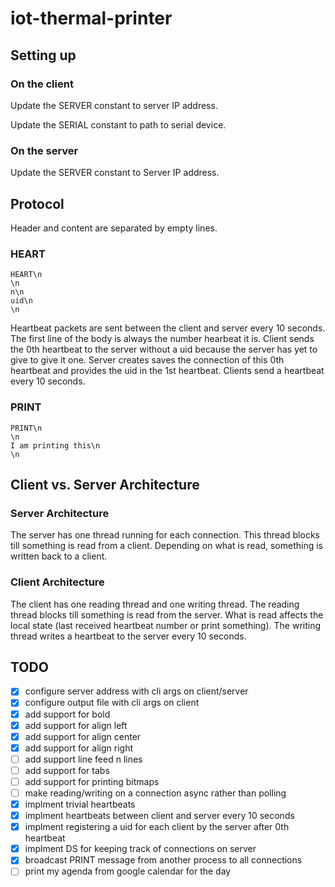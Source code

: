 # iot-thermal-printer

## Setting up

### On the client

Update the SERVER constant to server IP address.

Update the SERIAL constant to path to serial device.

### On the server

Update the SERVER constant to Server IP address.

## Protocol

Header and content are separated by empty lines.

### HEART

```
HEART\n
\n
n\n
uid\n
\n
```

Heartbeat packets are sent between the client and server every 10 seconds.
The first line of the body is always the number hearbeat it is.
Client sends the 0th heartbeat to the server without a uid because the server has yet to give to give it one.
Server creates saves the connection of this 0th heartbeat and provides the uid in the 1st heartbeat.
Clients send a heartbeat every 10 seconds.

### PRINT

```
PRINT\n
\n
I am printing this\n
\n
```

## Client vs. Server Architecture

### Server Architecture

The server has one thread running for each connection.
This thread blocks till something is read from a client.
Depending on what is read, something is written back to a client.

### Client Architecture

The client has one reading thread and one writing thread.
The reading thread blocks till something is read from the server.
What is read affects the local state (last received heartbeat number or print something).
The writing thread writes a heartbeat to the server every 10 seconds.

## TODO

- [x] configure server address with cli args on client/server
- [x] configure output file with cli args on client
- [x] add support for bold
- [x] add support for align left
- [x] add support for align center
- [x] add support for align right
- [ ] add support line feed n lines
- [ ] add support for tabs
- [ ] add support for printing bitmaps
- [ ] make reading/writing on a connection async rather than polling
- [x] implment trivial heartbeats
- [x] implment heartbeats between client and server every 10 seconds
- [x] implment registering a uid for each client by the server after 0th heartbeat
- [x] implment DS for keeping track of connections on server
- [x] broadcast PRINT message from another process to all connections
- [ ] print my agenda from google calendar for the day
